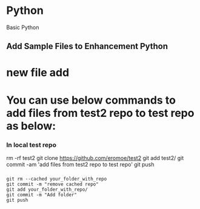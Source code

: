 # Python 
Basic Python

## Add Sample Files to Enhancement Python 

# new file add

# You can use below commands to add files from test2 repo to test repo as below:

### In local test repo
rm -rf test2
git clone https://github.com/eromoe/test2
git add test2/
git commit -am 'add files from test2 repo to test repo'
git push

###  
    git rm --cached your_folder_with_repo
    git commit -m "remove cached repo"
    git add your_folder_with_repo/
    git commit -m "Add folder"
    git push
